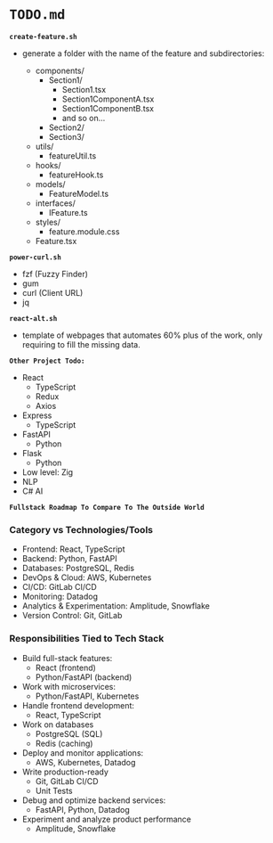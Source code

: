 # `TODO.md`

**`create-feature.sh`**

- generate a folder with the name of the feature and subdirectories:

  - components/
    - Section1/
      - Section1.tsx
      - Section1ComponentA.tsx
      - Section1ComponentB.tsx
      - and so on...
    - Section2/
    - Section3/
  - utils/
    - featureUtil.ts
  - hooks/
    - featureHook.ts
  - models/
    - FeatureModel.ts
  - interfaces/
    - IFeature.ts
  - styles/
    - feature.module.css
  - Feature.tsx

**`power-curl.sh`**

- fzf (Fuzzy Finder)
- gum
- curl (Client URL)
- jq

**`react-alt.sh`**

- template of webpages that automates 60% plus of the work, only requiring to fill the missing data.

**`Other Project Todo:`**

- React
  - TypeScript
  - Redux
  - Axios
- Express
  - TypeScript
- FastAPI
  - Python
- Flask
  - Python
- Low level: Zig
- NLP
- C# AI

**`Fullstack Roadmap To Compare To The Outside World`**

### Category vs Technologies/Tools

- Frontend: React, TypeScript
- Backend: Python, FastAPI
- Databases: PostgreSQL, Redis
- DevOps & Cloud: AWS, Kubernetes
- CI/CD: GitLab CI/CD
- Monitoring: Datadog
- Analytics & Experimentation: Amplitude, Snowflake
- Version Control: Git, GitLab

### Responsibilities Tied to Tech Stack

- Build full-stack features:
  - React (frontend)
  - Python/FastAPI (backend)
- Work with microservices:
  - Python/FastAPI, Kubernetes
- Handle frontend development:
  - React, TypeScript
- Work on databases
  - PostgreSQL (SQL)
  - Redis (caching)
- Deploy and monitor applications:
  - AWS, Kubernetes, Datadog
- Write production-ready
  - Git, GitLab CI/CD
  - Unit Tests
- Debug and optimize backend services:
  - FastAPI, Python, Datadog
- Experiment and analyze product performance
  - Amplitude, Snowflake

